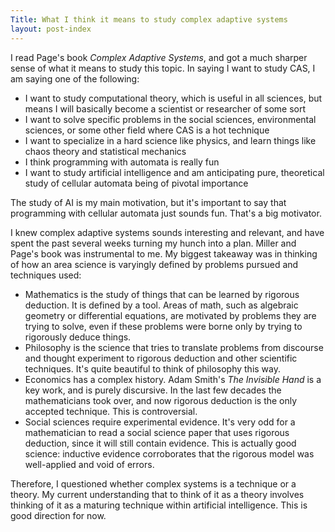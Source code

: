 ```yaml
---
Title: What I think it means to study complex adaptive systems
layout: post-index
---
```


I read Page's book *Complex Adaptive Systems*, and got a much sharper sense of what it means to study this topic. In saying I want to study CAS, I am saying one of the following:

* I want to study computational theory, which is useful in all sciences, but means I will basically become a scientist or researcher of some sort
* I want to solve specific problems in the social sciences, environmental sciences, or some other field where CAS is a hot technique
* I want to specialize in a hard science like physics, and learn things like chaos theory and statistical mechanics
* I think programming with automata is really fun
* I want to study artificial intelligence and am anticipating pure, theoretical study of cellular automata being of pivotal importance

The study of AI is my main motivation, but it's important to say that programming with cellular automata just sounds fun. That's a big motivator.

I knew complex adaptive systems sounds interesting and relevant, and have spent the past several weeks turning my hunch into a plan. Miller and Page's book was instrumental to me. My biggest takeaway was in thinking of how an area science is varyingly defined by problems pursued and techniques used:  

  * Mathematics is the study of things that can be learned by rigorous deduction. It is defined by a tool. Areas of math, such as algebraic geometry or differential equations, are motivated by problems they are trying to solve, even if these problems were borne only by trying to rigorously deduce things.
  * Philosophy is the science that tries to translate problems from discourse and thought experiment to rigorous deduction and other scientific techniques. It's quite beautiful to think of philosophy this way.
  * Economics has a complex history. Adam Smith's *The Invisible Hand* is a key work, and is purely discursive. In the last few decades the mathematicians took over, and now rigorous deduction is the only accepted technique. This is controversial.
  * Social sciences require experimental evidence. It's very odd for a mathematician to read a social science paper that uses rigorous deduction, since it will still contain evidence. This is actually good science: inductive evidence corroborates that the rigorous model was well-applied and void of errors.

 Therefore, I questioned whether complex systems is a technique or a theory. My current understanding that to think of it as a theory involves thinking of it as a maturing technique within artificial intelligence. This is good direction for now.	